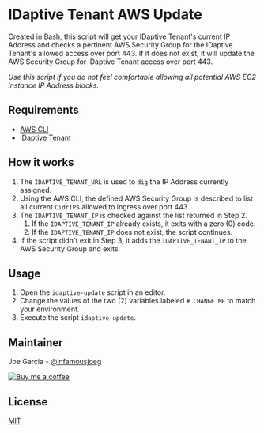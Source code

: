 # IDaptive Tenant AWS Update

Created in Bash, this script will get your IDaptive Tenant's current IP Address and checks a pertinent AWS Security Group for the IDaptive Tenant's allowed access over port 443. If it does not exist, it will update the AWS Security Group for IDaptive Tenant access over port 443.

_Use this script if you do not feel comfortable allowing all potential AWS EC2 instance IP Address blocks._

## Requirements

* [AWS CLI](https://aws.amazon.com/cli/)
* [IDaptive Tenant](https://www.idaptive.com/free-trial)

## How it works

1. The `IDAPTIVE_TENANT_URL` is used to `dig` the IP Address currently assigned.
2. Using the AWS CLI, the defined AWS Security Group is described to list all current `CidrIP`s allowed to ingress over port 443.
3. The `IDAPTIVE_TENANT_IP` is checked against the list returned in Step 2.
   1. If the `IDAPTIVE_TENANT_IP` already exists, it exits with a zero (0) code.
   2. If the `IDAPTIVE_TENANT_IP` does not exist, the script continues.
4. If the script didn't exit in Step 3, it adds the `IDAPTIVE_TENANT_IP` to the AWS Security Group and exits.

## Usage

1. Open the `idaptive-update` script in an editor.
2. Change the values of the two (2) variables labeled `# CHANGE ME` to match your environment.
3. Execute the script `idaptive-update`.

## Maintainer

Joe Garcia - [@infamousjoeg](https://github.com/infamousjoeg)

[![Buy me a coffee][buymeacoffee-shield]][buymeacoffee]

[buymeacoffee]: https://www.buymeacoffee.com/infamousjoeg
[buymeacoffee-shield]: https://www.buymeacoffee.com/assets/img/custom_images/orange_img.png

## License

[MIT](LICENSE)
